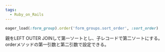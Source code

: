 ```yaml
---
tags:
  - Ruby_on_Rails
---
```

```ruby
eager_load(:form_group).order('form_groups.sort_order', :sort_order)
```

親をLEFT OUTER JOINして第一ソートとし、子レコードで第二ソートにする。
orderメソッドの第一引数と第二引数で設定できる。